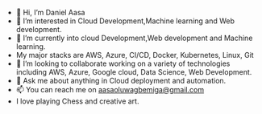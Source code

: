 - 👋 Hi, I’m Daniel Aasa
- 👀 I’m interested in Cloud Development,Machine learning and Web development. 
- 🌱 I’m currently into cloud Development,Web development and Machine learning.
- My major stacks are AWS, Azure, CI/CD, Docker, Kubernetes, Linux, Git
- 💞️ I’m looking to collaborate working on a variety of technologies including AWS, Azure, Google cloud, Data Science, Web Development.
- 💬 Ask me about anything in Cloud deployment and automation.
- 📫 You can reach me on aasaoluwagbemiga@gmail.com
- I love playing Chess and creative art.
<!--
**daniel-aasa/daniel-aasa** is a ✨ _special_ ✨ repository because its `README.md` (this file) appears on your GitHub profile.

Here are some ideas to get you started:

- 🔭 I’m currently working on ...
- 🌱 I’m currently learning ...
- 👯 I’m looking to collaborate on ...
- 🤔 I’m looking for help with ...
- 💬 Ask me about ...
- 📫 How to reach me: ...
- 😄 Pronouns: ...
- ⚡ Fun fact: ...
-->
